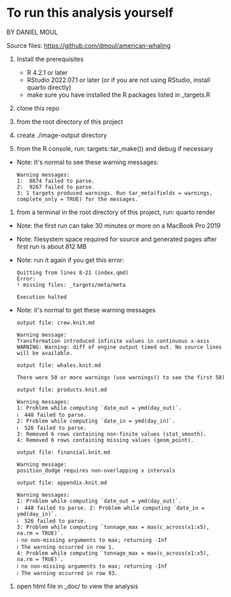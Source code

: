 # To run this analysis yourself

BY DANIEL MOUL

Source files: https://github.com/dmoul/american-whaling


1. Install the prerequisites
    - R 4.2.1 or later
    - RStudio 2022.07.1 or later (or if you are not using RStudio, install quarto directly)
    - make sure you have installed the R packages listed in _targets.R

1. clone this repo

1. from the root directory of this project

1. create ./image-output directory

1. from the R console, run: targets::tar_make()) and debug if necessary
  - Note: It's normal to see these warning messages:
    ```
    Warning messages:
    1:  8874 failed to parse. 
    2:  9267 failed to parse. 
    3: 1 targets produced warnings. Run tar_meta(fields = warnings, complete_only = TRUE) for the messages. 
    ```

1. from a terminal in the root directory of this project, run: quarto render
  - Note: the first run can take 30 minutes or more on a MacBook Pro 2019
  - Note: filesystem space required for source and generated pages after first run is about 812 MB
  - Note: run it again if you get this error:
    ```
    Quitting from lines 8-21 (index.qmd) 
    Error:
    ! missing files: _targets/meta/meta
    
    Execution halted
    ```

  - Note: it's normal to get these warning messages
    ```
    output file: crew.knit.md
    
    Warning message:
    Transformation introduced infinite values in continuous x-axis 
    WARNING: Warning: diff of engine output timed out. No source lines will be available.
    ```
  
    ```
    output file: whales.knit.md

    There were 50 or more warnings (use warnings() to see the first 50)
    ```
    
    ````
    output file: products.knit.md

    Warning messages:
    1: Problem while computing `date_out = ymd(day_out)`.
    ℹ  448 failed to parse. 
    2: Problem while computing `date_in = ymd(day_in)`.
    ℹ  526 failed to parse. 
    3: Removed 6 rows containing non-finite values (stat_smooth). 
    4: Removed 6 rows containing missing values (geom_point). 
    ````
    
    ```
    output file: financial.knit.md

    Warning message:
    position_dodge requires non-overlapping x intervals 
    ```
    
    ```
    output file: appendix.knit.md
    
    Warning messages:
    1: Problem while computing `date_out = ymd(day_out)`.
    ℹ  448 failed to parse. 2: Problem while computing `date_in = ymd(day_in)`.
    ℹ  526 failed to parse. 
    3: Problem while computing `tonnage_max = max(c_across(x1:x5), na.rm = TRUE)`.
    ℹ no non-missing arguments to max; returning -Inf
    ℹ The warning occurred in row 1. 
    4: Problem while computing `tonnage_max = max(c_across(x1:x5), na.rm = TRUE)`.
    ℹ no non-missing arguments to max; returning -Inf
    ℹ The warning occurred in row 93. 
    ```

1. open html file in _doc/ to view the analysis

